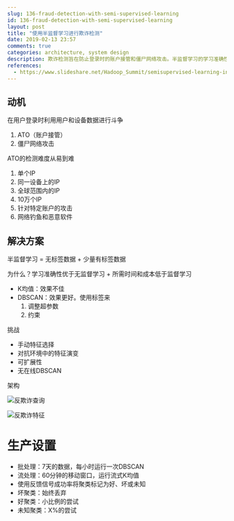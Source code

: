```yaml
---
slug: 136-fraud-detection-with-semi-supervised-learning
id: 136-fraud-detection-with-semi-supervised-learning
layout: post
title: "使用半监督学习进行欺诈检测"
date: 2019-02-13 23:57
comments: true
categories: architecture, system design
description: 欺诈检测旨在防止登录时的账户接管和僵尸网络攻击。半监督学习的学习准确性优于无监督学习，并且所需时间和成本低于监督学习。
references:
  - https://www.slideshare.net/Hadoop_Summit/semisupervised-learning-in-an-adversarial-environment
---
```


## 动机

在用户登录时利用用户和设备数据进行斗争

1. ATO（账户接管）
2. 僵尸网络攻击

ATO的检测难度从易到难

1. 单个IP
2. 同一设备上的IP
3. 全球范围内的IP
4. 10万个IP
5. 针对特定账户的攻击
6. 网络钓鱼和恶意软件

## 解决方案

半监督学习 = 无标签数据 + 少量有标签数据

为什么？学习准确性优于无监督学习 + 所需时间和成本低于监督学习

* K均值：效果不佳
* DBSCAN：效果更好。使用标签来
	1. 调整超参数
	2. 约束

挑战

* 手动特征选择
* 对抗环境中的特征演变
* 可扩展性
* 无在线DBSCAN

架构

![反欺诈查询]( https://res.cloudinary.com/dohtidfqh/image/upload/v1550134196/web-guiguio/anti-fraud-query.png )

![反欺诈特征]( https://res.cloudinary.com/dohtidfqh/image/upload/v1550134196/web-guiguio/anti-fraud-feature.png )

# 生产设置
* 批处理：7天的数据，每小时运行一次DBSCAN
* 流处理：60分钟的移动窗口，运行流式K均值
* 使用反馈信号成功率将聚类标记为好、坏或未知
* 坏聚类：始终丢弃
* 好聚类：小比例的尝试
* 未知聚类：X%的尝试
